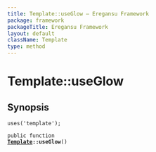 ```yaml
---
title: Template::useGlow — Eregansu Framework
package: framework
packageTitle: Eregansu Framework
layout: default
className: Template
type: method
---
```


# Template::useGlow

## Synopsis

<code>uses('template');</code>

<code>public function <b><a href="Template">Template</a>::useGlow</b>()</code>

